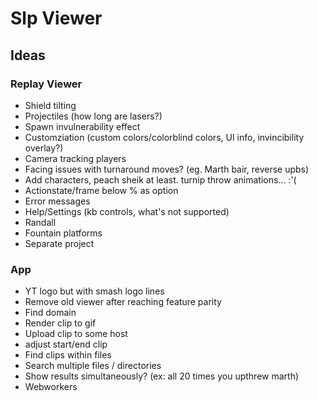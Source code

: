 # Slp Viewer

## Ideas

### Replay Viewer

- Shield tilting
- Projectiles (how long are lasers?)
- Spawn invulnerability effect
- Customziation (custom colors/colorblind colors, UI info, invincibility overlay?)
- Camera tracking players
- Facing issues with turnaround moves? (eg. Marth bair, reverse upbs)
- Add characters, peach sheik at least. turnip throw animations... :'(
- Actionstate/frame below % as option
- Error messages
- Help/Settings (kb controls, what's not supported)
- Randall
- Fountain platforms
- Separate project

### App

- YT logo but with smash logo lines
- Remove old viewer after reaching feature parity
- Find domain
- Render clip to gif
- Upload clip to some host
- adjust start/end clip
- Find clips within files
- Search multiple files / directories
- Show results simultaneously? (ex: all 20 times you upthrew marth)
- Webworkers
